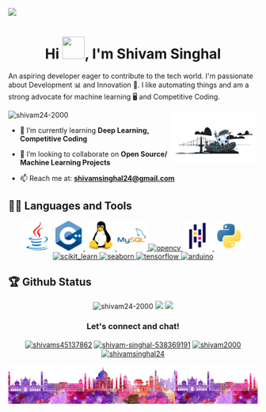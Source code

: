 ![](https://raw.githubusercontent.com/halfrost/halfrost/master/icons/header_.png)
<h1 align="center">Hi <img src="https://raw.githubusercontent.com/MartinHeinz/MartinHeinz/master/wave.gif" width="45px" height="45px" />, I'm Shivam Singhal</h1>
An aspiring developer eager to contribute to the tech world. I'm passionate about Development 📊 and Innovation 🚧. I like automating things and am a strong advocate for machine learning  🖥️ and Competitive Coding.
<p></p>
<img width="35%" align="right" alt="Github Image" src="https://raw.githubusercontent.com/Manas1820/Manas1820/master/profile-first-pr-dark.svg" />

<p align="left"> <img src="https://komarev.com/ghpvc/?username=shivam24-2000&label=Profile%20views&color=0e75b6&style=flat" alt="shivam24-2000" /> </p>

- 🌱 I’m currently learning **Deep Learning, Competitive Coding**

- 👯 I’m looking to collaborate on **Open Source/ Machine Learning Projects**

- 📫 Reach me at: **shivamsinghal24@gmail.com**

## 👨‍💻 Languages and Tools

<p align="center"> <img src="https://raw.githubusercontent.com/devicons/devicon/master/icons/java/java-original.svg" alt="java" width="60" height="60"/> </a><a href="https://www.cprogramming.com/" target="_blank" rel="noreferrer">
<img src="https://raw.githubusercontent.com/devicons/devicon/master/icons/cplusplus/cplusplus-original.svg" alt="cplusplus" width="60" height="60"/> </a>
<a href="https://git-scm.com/" target="_blank" rel="noreferrer">  <a href="https://www.java.com" target="_blank" rel="noreferrer">  <a href="https://www.linux.org/" target="_blank" rel="noreferrer"> <img src="https://raw.githubusercontent.com/devicons/devicon/master/icons/linux/linux-original.svg" alt="linux" width="60" height="60"/> </a> <a href="https://www.mysql.com/" target="_blank" rel="noreferrer"> <img src="https://raw.githubusercontent.com/devicons/devicon/master/icons/mysql/mysql-original-wordmark.svg" alt="mysql" width="60" height="60"/> </a> <a href="https://opencv.org/" target="_blank" rel="noreferrer"> <img src="https://www.vectorlogo.zone/logos/opencv/opencv-icon.svg" alt="opencv" width="60" height="60"/> </a> <a href="https://pandas.pydata.org/" target="_blank" rel="noreferrer"> <img src="https://raw.githubusercontent.com/devicons/devicon/2ae2a900d2f041da66e950e4d48052658d850630/icons/pandas/pandas-original.svg" alt="pandas" width="60" height="60"/> </a> <a href="https://www.php.net" target="_blank" rel="noreferrer"> <a href="https://www.python.org" target="_blank" rel="noreferrer"> <img src="https://raw.githubusercontent.com/devicons/devicon/master/icons/python/python-original.svg" alt="python" width="60" height="60"/> </a> <a href="https://scikit-learn.org/" target="_blank" rel="noreferrer"> <img src="https://upload.wikimedia.org/wikipedia/commons/0/05/Scikit_learn_logo_small.svg" alt="scikit_learn" width="60" height="60"/> </a> <a href="https://seaborn.pydata.org/" target="_blank" rel="noreferrer"> <img src="https://seaborn.pydata.org/_images/logo-mark-lightbg.svg" alt="seaborn" width="60" height="60"/> </a> <a href="https://www.tensorflow.org" target="_blank" rel="noreferrer"> <img src="https://www.vectorlogo.zone/logos/tensorflow/tensorflow-icon.svg" alt="tensorflow" width="60" height="60"/> </a><a href="https://www.arduino.cc/" target="_blank" rel="noreferrer"> <img src="https://cdn.worldvectorlogo.com/logos/arduino-1.svg" alt="arduino" width="60" height="60"/> </a>  </p>

  
## 🏆 Github Status

<div align="center">
<img  src="https://github-readme-stats.vercel.app/api/top-langs?username=shivam24-2000&show_icons=true&hide_border=true&theme=dark&layout=compact&hide=python,javascript,html,css" alt="shivam24-2000" width="41%"  >

<img  src="https://github-readme-stats.vercel.app/api?username=shivam24-2000&show_icons=true&hide_border=true&theme=dark&count_private=true" >

<img  src="https://github-readme-streak-stats.herokuapp.com/?user=shivam24-2000&theme=dark" >
</div>


<h3 align="center">Let's connect and chat!</h3>
<p align="center">
<a href="https://twitter.com/shivams45137862" target="blank"><img align="center" src="https://raw.githubusercontent.com/rahuldkjain/github-profile-readme-generator/master/src/images/icons/Social/twitter.svg" alt="shivams45137862" height="50" width="60" /></a>
<a href="https://linkedin.com/in/shivam-singhal-538369191" target="blank"><img align="center" src="https://raw.githubusercontent.com/rahuldkjain/github-profile-readme-generator/master/src/images/icons/Social/linked-in-alt.svg" alt="shivam-singhal-538369191" height="50" width="60" /></a>
<a href="https://www.leetcode.com/shivam2000" target="blank"><img align="center" src="https://raw.githubusercontent.com/rahuldkjain/github-profile-readme-generator/master/src/images/icons/Social/leet-code.svg" alt="shivam2000" height="50" width="60" /></a>
<a href="https://auth.geeksforgeeks.org/user/shivamsinghal24" target="blank"><img align="center" src="https://raw.githubusercontent.com/rahuldkjain/github-profile-readme-generator/master/src/images/icons/Social/geeks-for-geeks.svg" alt="shivamsinghal24" height="50" width="60" /></a>
</p>

![](https://github.com/Manas1820/Manas1820/raw/master/footer.png)
